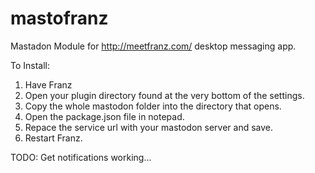 # mastofranz
Mastadon Module for http://meetfranz.com/ desktop messaging app.

To Install:
1. Have Franz
2. Open your plugin directory found at the very bottom of the settings.
3. Copy the whole mastodon folder into the directory that opens.
5. Open the package.json file in notepad.
6. Repace the service url with your mastodon server and save.
7. Restart Franz.

TODO: Get notifications working...
